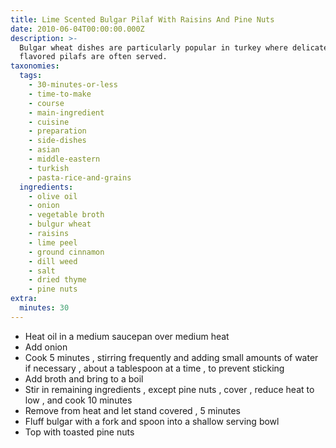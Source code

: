 ```yaml
---
title: Lime Scented Bulgar Pilaf With Raisins And Pine Nuts
date: 2010-06-04T00:00:00.000Z
description: >-
  Bulgar wheat dishes are particularly popular in turkey where delicately
  flavored pilafs are often served.
taxonomies:
  tags:
    - 30-minutes-or-less
    - time-to-make
    - course
    - main-ingredient
    - cuisine
    - preparation
    - side-dishes
    - asian
    - middle-eastern
    - turkish
    - pasta-rice-and-grains
  ingredients:
    - olive oil
    - onion
    - vegetable broth
    - bulgur wheat
    - raisins
    - lime peel
    - ground cinnamon
    - dill weed
    - salt
    - dried thyme
    - pine nuts
extra:
  minutes: 30
---
```

 - Heat oil in a medium saucepan over medium heat
 - Add onion
 - Cook 5 minutes , stirring frequently and adding small amounts of water if necessary , about a tablespoon at a time , to prevent sticking
 - Add broth and bring to a boil
 - Stir in remaining ingredients , except pine nuts , cover , reduce heat to low , and cook 10 minutes
 - Remove from heat and let stand covered , 5 minutes
 - Fluff bulgar with a fork and spoon into a shallow serving bowl
 - Top with toasted pine nuts
